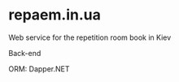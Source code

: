 repaem.in.ua
============

Web service for the repetition room book in Kiev

Back-end

ORM: Dapper.NET

